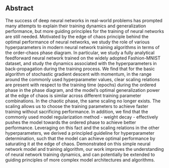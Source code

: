 ## Abstract
The success of deep neural networks in real-world problems has prompted many attempts to
explain their training dynamics and generalization performance, but more guiding principles for the training of neural networks are still needed. Motivated by the edge of chaos principle behind the optimal performance of neural networks, we study the role of various hyperparameters in modern neural network training algorithms in terms of the order-chaos phase diagram. In particular, we study a fully analytical feedforward neural network trained on the widely adopted Fashion-MNIST dataset, and study the dynamics associated with the hyperparameters in back-propagation during the training process. We find that for the basic algorithm of stochastic gradient descent with momentum, in the range around the commonly used hyperparameter values, clear scaling relations are present with respect to the training time (epochs) during the ordered phase in the phase diagram, and the model’s optimal generalization power at the edge of chaos is similar across different training parameter combinations. In the chaotic phase, the same scaling no longer exists. The scaling allows us to choose the training parameters to achieve faster training without sacrificing performance. In addition, we find that the commonly used model regularization method - weight decay - effectively pushes the model towards the ordered phase to achieve better performance. Leveraging on this fact and the scaling relations in the other hyperparameters, we derived a principled guideline for hyperparameter determination, such that the model can achieve optimal performance by saturating it at the edge of chaos. Demonstrated on this simple neural network model and training algorithm, our work improves the understanding of neural network training dynamics, and can potentially be extended to guiding principles of more complex model architectures and algorithms.